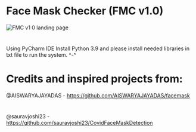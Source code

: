 # Face Mask Checker (FMC v1.0)
![FMC v1 0 landing page](https://user-images.githubusercontent.com/55085932/177281885-367c85af-641f-4383-976a-76fcce1eb27b.PNG)
#
Using PyCharm IDE
Install Python 3.9 and please install needed libraries in txt file to run the system. ^-^
 
# Credits and inspired projects from: 
@AISWARYAJAYADAS - https://github.com/AISWARYAJAYADAS/facemask
#
@sauravjoshi23 - https://github.com/sauravjoshi23/CovidFaceMaskDetection
